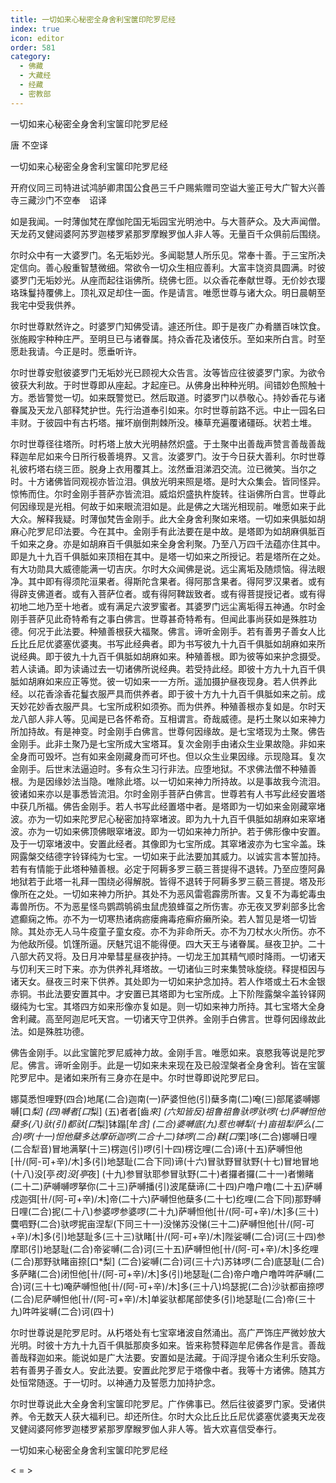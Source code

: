 ```yaml
---
title: 一切如来心秘密全身舍利宝箧印陀罗尼经
index: true
icon: editor
order: 581
category:
  - 佛藏
  - 大藏经
  - 经藏
  - 密教部
---
```


  一切如来心秘密全身舍利宝箧印陀罗尼经  

唐 不空译  

一切如来心秘密全身舍利宝箧印陀罗尼经  

开府仪同三司特进试鸿胪卿肃国公食邑三千户赐紫赠司空谥大鉴正号大广智大兴善寺三藏沙门不空奉　诏译  

如是我闻。一时薄伽梵在摩伽陀国无垢园宝光明池中。与大菩萨众。及大声闻僧。天龙药叉健闼婆阿苏罗迦楼罗紧那罗摩睺罗伽人非人等。无量百千众俱前后围绕。  

尔时众中有一大婆罗门。名无垢妙光。多闻聪慧人所乐见。常奉十善。于三宝所决定信向。善心殷重智慧微细。常欲令一切众生相应善利。大富丰饶资具圆满。时彼婆罗门无垢妙光。从座而起往诣佛所。绕佛七匝。以众香花奉献世尊。无价妙衣璎珞珠鬘持覆佛上。顶礼双足却住一面。作是请言。唯愿世尊与诸大众。明日晨朝至我宅中受我供养。  

尔时世尊默然许之。时婆罗门知佛受请。遽还所住。即于是夜广办肴膳百味饮食。张施殿宇种种庄严。至明旦已与诸眷属。持众香花及诸伎乐。至如来所白言。时至愿赴我请。今正是时。愿垂听许。  

尔时世尊安慰彼婆罗门无垢妙光已顾视大众告言。汝等皆应往彼婆罗门家。为欲令彼获大利故。于时世尊即从座起。才起座已。从佛身出种种光明。间错妙色照触十方。悉皆警觉一切。如来既警觉已。然后取道。时婆罗门以恭敬心。持妙香花与诸眷属及天龙八部释梵护世。先行治道奉引如来。尔时世尊前路不远。中止一园名曰丰财。于彼园中有古朽塔。摧坏崩倒荆棘所没。榛草充遍覆诸礓砾。状若土堆。  

尔时世尊径往塔所。时朽塔上放大光明赫然炽盛。于土聚中出善哉声赞言善哉善哉释迦牟尼如来今日所行极善境界。又言。汝婆罗门。汝于今日获大善利。尔时世尊礼彼朽塔右绕三匝。脱身上衣用覆其上。泫然垂泪涕泗交流。泣已微笑。当尔之时。十方诸佛皆同观视亦皆泣泪。俱放光明来照是塔。是时大众集会。皆同怪异。惊怖而住。尔时金刚手菩萨亦皆流泪。威焰炽盛执杵旋转。往诣佛所白言。世尊此何因缘现是光相。何故于如来眼流泪如是。此是佛之大瑞光相现前。唯愿如来于此大众。解释我疑。时薄伽梵告金刚手。此大全身舍利聚如来塔。一切如来俱胝如胡麻心陀罗尼印法要。今在其中。金刚手有此法要在是中故。是塔即为如胡麻俱胝百千如来之身。亦是如胡麻百千俱胝如来全身舍利聚。乃至八万四千法蕴亦住其中。即是九十九百千俱胝如来顶相在其中。是塔一切如来之所授记。若是塔所在之处。有大功勋具大威德能满一切吉庆。尔时大众闻佛是说。远尘离垢及随烦恼。得法眼净。其中即有得须陀洹果者。得斯陀含果者。得阿那含果者。得阿罗汉果者。或有得辟支佛道者。或有入菩萨位者。或有得阿鞞跋致者。或有得菩提授记者。或有得初地二地乃至十地者。或有满足六波罗蜜者。其婆罗门远尘离垢得五神通。尔时金刚手菩萨见此奇特希有之事白佛言。世尊甚奇特希有。但闻此事尚获如是殊胜功德。何况于此法要。种殖善根获大福聚。佛言。谛听金刚手。若有善男子善女人比丘比丘尼优婆塞优婆夷。书写此经典者。即为书写彼九十九百千俱胝如胡麻如来所说经典。即于彼九十九百千俱胝如胡麻如来。种殖善根。即为彼等如来护念摄受。若人读诵。即为读诵过去一切诸佛所说经典。若受持此经。即彼十方九十九百千俱胝如胡麻如来应正等觉。彼一切如来一一方所。遥加摄护昼夜现身。若人供养此经。以花香涂香花鬘衣服严具而供养者。即于彼十方九十九百千俱胝如来之前。成天妙花妙香衣服严具。七宝所成积如须弥。而为供养。种殖善根亦复如是。尔时天龙八部人非人等。见闻是已各怀希奇。互相谓言。奇哉威德。是朽土聚以如来神力所加持故。有是神变。时金刚手白佛言。世尊何因缘故。是七宝塔现为土聚。佛告金刚手。此非土聚乃是七宝所成大宝塔耳。复次金刚手由诸众生业果故隐。非如来全身而可毁坏。岂有如来金刚藏身而可坏也。但以众生业果因缘。示现隐耳。复次金刚手。后世末法逼迫时。多有众生习行非法。应堕地狱。不求佛法僧不种殖善根。为是因缘妙法当隐。唯除此塔。以一切如来神力所持故。以是事故我今流泪。彼诸如来亦以是事悉皆流泪。尔时金刚手菩萨白佛言。世尊若有人书写此经安置塔中获几所福。佛告金刚手。若人书写此经置塔中者。是塔即为一切如来金刚藏窣堵波。亦为一切如来陀罗尼心秘密加持窣堵波。即为九十九百千俱胝如胡麻如来窣堵波。亦为一切如来佛顶佛眼窣堵波。即为一切如来神力所护。若于佛形像中安置。及于一切窣堵波中。安置此经者。其像即为七宝所成。其窣堵波亦为七宝伞盖。珠网露槃交结德字铃铎纯为七宝。一切如来于此法要加其威力。以诚实言本誓加持。若有有情能于此塔种殖善根。必定于阿耨多罗三藐三菩提得不退转。乃至应堕阿鼻地狱若于此塔一礼拜一围绕必得解脱。皆得不退转于阿耨多罗三藐三菩提。塔及形像所在之处。一切如来神力所护。其处不为恶风雷雹霹雳所害。又复不为毒蛇毒虫毒兽所伤。不为恶星怪鸟鹦鹉鸲鹆虫鼠虎狼蜂虿之所伤害。亦无夜叉罗刹部多比舍遮癫痫之怖。亦不为一切寒热诸病疬瘘痈毒疮癣疥癞所染。若人暂见是塔一切皆除。其处亦无人马牛疫童子童女疫。亦不为非命所夭。亦不为刀杖水火所伤。亦不为他敌所侵。饥馑所逼。厌魅咒诅不能得便。四大天王与诸眷属。昼夜卫护。二十八部大药叉将。及日月冲晕彗星昼夜护持。一切龙王加其精气顺时降雨。一切诸天与忉利天三时下来。亦为供养礼拜塔故。一切诸仙三时来集赞咏旋绕。释提桓因与诸天女。昼夜三时来下供养。其处即为一切如来护念加持。若人作塔或土石木金银赤铜。书此法要安置其中。才安置已其塔即为七宝所成。上下阶陛露槃伞盖铃铎网缀纯为七宝。其塔四方如来形像亦复如是。则一切如来神力所持。其七宝塔大全身舍利藏。高至阿迦尼吒天宫。一切诸天守卫供养。金刚手白佛言。世尊何因缘故此法。如是殊胜功德。  

佛告金刚手。以此宝箧陀罗尼威神力故。金刚手言。唯愿如来。哀愍我等说是陀罗尼。佛言。谛听金刚手。此是一切如来未来现在及已般涅槃者全身舍利。皆在宝箧陀罗尼中。是诸如来所有三身亦在是中。尔时世尊即说陀罗尼曰。  

娜莫悉怛哩野(四合)地尾(二合)迦南(一)萨婆怛他(引)蘖多南(二)唵(三)部尾婆嚩娜嚩[口*梨] (四)嚩者[口*梨] (五)者者[齒*來] (六知皆反)祖鲁祖鲁驮啰驮啰(七)萨嚩怛他蘖多(八)驮(引)都驮[口*梨]钵蹋[牟*含] (二合)婆嚩底(九)惹也嚩犁(十)亩祖犁萨么(二合)啰(十一)怛他蘖多达摩斫迦啰(二合十二)钵啰(二合)靺[口*栗]哆(二合)娜嚩日哩(二合犁音)冒地满拏(十三)楞迦(引)啰(引十四)楞讫哩(二合)谛(十五)萨嚩怛他[卄/(阿-可+辛)/木]多(引)地瑟耻(二合下同)谛(十六)冒驮野冒驮野(十七)冒地冒地(十八)没[亭*夜]没[亭*夜] (十九)参冒驮耶参冒驮野(二十)者攞者攞(二十一)者懒睹(二十二)萨嚩嚩啰拏你(二十三)萨嚩播(引)波尾蘖谛(二十四)户噜户噜(二十五)萨嚩戍迦弭[卄/(阿-可+辛)/木]帝(二十六)萨嚩怛他蘖多(二十七)纥哩(二合下同)那野嚩日哩(二合)抳(二十八)参婆啰参婆啰(二十九)萨嚩怛他[卄/(阿-可+辛)/木]多(三十)麌呬野(二合)驮啰抳亩涅犁(下同三十一)没悌苏没悌(三十二)萨嚩怛他[卄/(阿-可+辛)/木]多(引)地瑟耻多(三十三)驮睹[卄/(阿-可+辛)/木]陛娑嚩(二合)诃(三十四)参摩耶(引)地瑟耻(二合)帝娑嚩(二合)诃(三十五)萨嚩怛他[卄/(阿-可+辛)/木]多纥哩(二合)那野驮睹亩捺[口*梨] (二合)娑嚩(二合)诃(三十六)苏钵啰(二合)底瑟耻(二合)多萨睹(二合)闭怛他[卄/(阿-可+辛)/木]多(引)地瑟耻(二合)帝户噜户噜吽吽萨嚩(二合)诃(三十七)唵萨嚩怛他[卄/(阿-可+辛)/木]多(三十八)坞瑟抳(二合)沙驮都亩捺啰(二合)尼萨嚩怛他[卄/(阿-可+辛)/木]单娑驮都尾部使多(引)地瑟耻(二合)帝(三十九)吽吽娑嚩(二合)诃(四十)  

尔时世尊说是陀罗尼时。从朽塔处有七宝窣堵波自然涌出。高广严饰庄严微妙放大光明。时彼十方九十九百千俱胝那庾多如来。皆来称赞释迦牟尼佛各作是言。善哉善哉释迦如来。能说如是广大法要。安置如是法藏。于阎浮提令诸众生利乐安隐。若有善男子善女人。安此法要。安置此陀罗尼于塔像中者。我等十方诸佛。随其方处恒常随逐。于一切时。以神通力及誓愿力加持护念。  

尔时世尊说此大全身舍利宝箧印陀罗尼。广作佛事已。然后往彼婆罗门家。受诸供养。令无数天人获大福利已。却还所住。尔时大众比丘比丘尼优婆塞优婆夷天龙夜叉健闼婆阿修罗迦楼罗紧那罗摩睺罗伽人非人等。皆大欢喜信受奉行。  

一切如来心秘密全身舍利宝箧印陀罗尼经  

< =  >  
